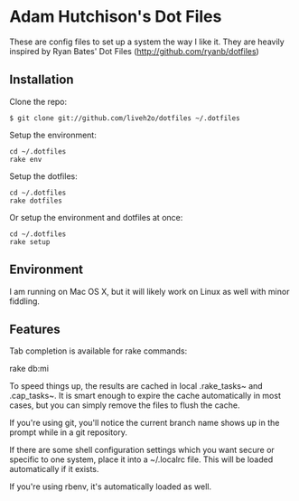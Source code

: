 # Adam Hutchison's Dot Files

These are config files to set up a system the way I like it. They are heavily
inspired by Ryan Bates' Dot Files (http://github.com/ryanb/dotfiles)

## Installation

Clone the repo:

```
$ git clone git://github.com/liveh2o/dotfiles ~/.dotfiles
```

Setup the environment:

```
cd ~/.dotfiles
rake env
```

Setup the dotfiles:

```
cd ~/.dotfiles
rake dotfiles
```

Or setup the environment and dotfiles at once:

```
cd ~/.dotfiles
rake setup
```

## Environment

I am running on Mac OS X, but it will likely work on Linux as well with
minor fiddling.

## Features

Tab completion is available for rake commands:

rake db:mi<tab>

To speed things up, the results are cached in local .rake_tasks~ and
.cap_tasks~. It is smart enough to expire the cache automatically in
most cases, but you can simply remove the files to flush the cache.

If you're using git, you'll notice the current branch name shows up in
the prompt while in a git repository.

If there are some shell configuration settings which you want secure or specific to one system,
place it into a ~/.localrc file. This will be loaded automatically if it exists.

If you're using rbenv, it's automatically loaded as well.
